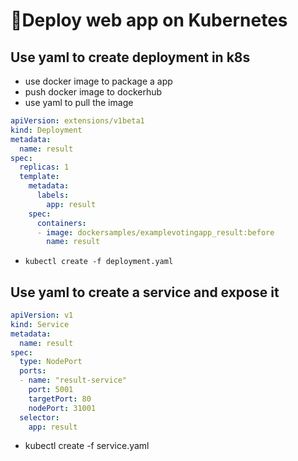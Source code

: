# Deploy web app on Kubernetes

## Use yaml to create deployment in k8s

- use docker image to package a app
- push docker image to dockerhub
- use yaml to pull the image 
```yaml
apiVersion: extensions/v1beta1
kind: Deployment
metadata:
  name: result
spec:
  replicas: 1
  template:
    metadata:
      labels:
        app: result
    spec:
      containers:
      - image: dockersamples/examplevotingapp_result:before
        name: result
```
- `kubectl create -f deployment.yaml`
## Use yaml to create a service and expose it

```yaml
apiVersion: v1
kind: Service
metadata:
  name: result
spec:
  type: NodePort
  ports:
  - name: "result-service"
    port: 5001
    targetPort: 80
    nodePort: 31001
  selector:
    app: result
```
- kubectl create -f service.yaml

